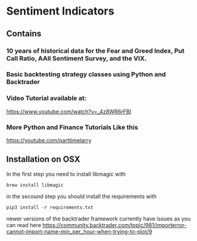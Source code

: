 # Sentiment Indicators

## Contains

### 10 years of historical data for the Fear and Greed Index, Put Call Ratio, AAII Sentiment Survey, and the VIX.
### Basic backtesting strategy classes using Python and Backtrader
### Video Tutorial available at:

https://www.youtube.com/watch?v=_4z8WR6rFBI

### More Python and Finance Tutorials Like this

https://youtube.com/parttimelarry


## Installation on OSX

In the first step you need to install libmagic with 

``brew install libmagic``

in the secound step you should install the requirements with

``pip3 install -r requirements.txt``

newer versions of the backtrader framework currently have issues as you can read here 
https://community.backtrader.com/topic/981/importerror-cannot-import-name-min_per_hour-when-trying-to-plot/9